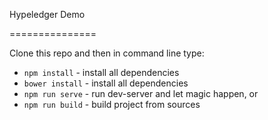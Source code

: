 Hypeledger Demo

===============

Clone this repo and then in command line type:

* `npm install` - install all dependencies
* `bower install` - install all dependencies
* `npm run serve` - run dev-server and let magic happen, or
* `npm run build` - build project from sources
